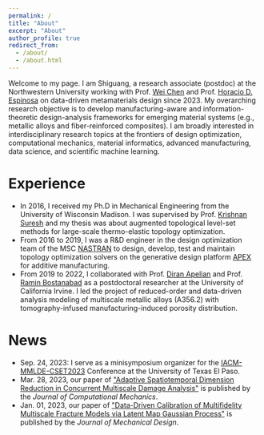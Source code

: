 ```yaml
---
permalink: /
title: "About"
excerpt: "About"
author_profile: true
redirect_from:
  - /about/
  - /about.html
---
```


Welcome to my page. I am Shiguang, a research associate (postdoc) at the Northwestern University working with Prof. [Wei Chen](https://www.mccormick.northwestern.edu/research-faculty/directory/profiles/chen-wei.html) and Prof. [Horacio D. Espinosa](https://www.mccormick.northwestern.edu/research-faculty/directory/profiles/espinosa-horacio.html) on data-driven metamaterials design since 2023.
My overarching research objective is to develop manufacturing-aware and information-theoretic design-analysis frameworks for emerging material systems (e.g., metallic alloys and fiber-reinforced composites). I am broadly interested in interdisciplinary research topics at the frontiers of design optimization, computational mechanics, material informatics, advanced manufacturing, data science, and scientific machine learning.

Experience
======
* In 2016, I received my Ph.D in Mechanical Engineering from the University of Wisconsin Madison.
I was supervised by Prof. [Krishnan Suresh](https://directory.engr.wisc.edu/me/faculty/suresh_krishnan/) and my thesis was about augmented topological level-set methods for large-scale thermo-elastic topology optimization.
* From 2016 to 2019, I was a R&D engineer in the design optimization team of the MSC [NASTRAN](https://hexagon.com/products/product-groups/computer-aided-engineering-software/msc-nastran) to design, develop, test and maintain topology optimization solvers on the generative design platform [APEX](https://hexagon.com/products/msc-apex-generative-design) for additive manufacturing.
* From 2019 to 2022, I collaborated with Prof. [Diran Apelian](https://engineering.uci.edu/users/diran-apelian) and Prof. [Ramin Bostanabad](https://engineering.uci.edu/users/ramin-bostanabad) as a postdoctoral researcher at the University of California Irvine.
I led the project of reduced-order and data-driven analysis modeling of multiscale metallic alloys (A356.2) with tomography-infused manufacturing-induced porosity distribution.

News
======
* Sep. 24, 2023: I serve as a minisymposium organizer for the [IACM-MMLDE-CSET2023](https://www.utep.edu/engineering/mmlde/) Conference at the University of Texas El Paso.
* Mar. 28, 2023, our paper of ["Adaptive Spatiotemporal Dimension Reduction in Concurrent Multiscale Damage Analysis"](https://link.springer.com/article/10.1007/s00466-023-02299-7) is published by the _Journal of Computational Mechanics_.
* Jan. 01, 2023, our paper of ["Data-Driven Calibration of Multifidelity Multiscale Fracture Models via Latent Map Gaussian Process"](https://asmedigitalcollection.asme.org/mechanicaldesign/article/145/1/011705/1147508/Data-Driven-Calibration-of-Multifidelity) is published by the _Journal of Mechanical Design_.
